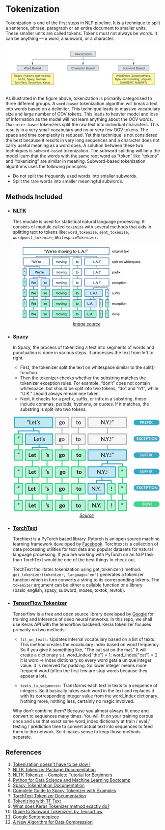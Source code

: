 # Tokenization

Tokenization is one of the first steps in NLP pipeline.
It is a technique to split a sentence, phrase, paragraph or an entire document to smaller units.
These smaller units are called tokens. Tokens must not always be words. It can be anything — 
a word, a subword, or a character.

<p align="center">
    <img src="./assets/tokenization.jpg"><br/>
<p/>

As illustrated in the figure above, tokenization is primarily categorised to three different groups.
A `word-based` tokenization algorithm will break a text into words based on a delimiter. This technique leads
to massive vocabulary size and large number of OOV tokens. This leads to heavier model and loss of information
as the model will not learn anything about the OOV words. `Character-based` tokenizers split the raw text into
individual characters. This results in a very small vocabulary and no or very few OOV tokens. The space and time
complexity is reduced. Yet this technique is not considered the best because it results in very long sequences and
a character does not carry useful meaning as a word does. A solution between these two techniques is `subword-based`
tokenization. The subword splitting will help the model learn that the words with the same root word as “token” like
“tokens” and “tokenizing” are similar in meaning. Subword-based tokenization algorithms uses the following principles:

- Do not split the frequently used words into smaller subwords.
- Split the rare words into smaller meaningful subwords.

## Methods Included

- ### [NLTK](https://github.com/arunism/NLP-Fundamentals/blob/master/Tokenization/nltk.ipynb)
    
    This module is used for statistical natural language processing. It consists of module called `tokenize`
    with several methods that aids in splitting text to tokens like: `word_tokenize`, `sent_tokenize`,
    `wordpunct_tokenize`, `WhitespaceTokenizer`.

    <p align="center">
        <img src="./assets/nltk.jpg"><br/>
        <a href="https://udemy.com/course/python-for-data-science-and-machine-learning-bootcamp"><i>Image source</i><a/>
    <p/>


- ### [Spacy](https://github.com/arunism/NLP-Fundamentals/blob/master/Tokenization/spacy.ipynb)
    
    In Spacy, the process of tokenizing a text into segments of words and punctuation is done in various steps.
    It processes the text from left to right.

    - First, the tokenizer split the text on whitespace similar to the split() function.
    - Then the tokenizer checks whether the substring matches the tokenizer exception rules. For example,
      “don’t” does not contain whitespace, but should be split into two tokens, “do” and “n’t”, while “U.K.”
      should always remain one token.
    - Next, it checks for a prefix, suffix, or infix in a substring, these include commas, periods, hyphens, or quotes.
      If it matches, the substring is split into two tokens.

    <p align="center">
      <img src="./assets/spacy.jpg"><br/>
      <a href="https://machinelearningknowledge.ai/complete-guide-to-spacy-tokenizer-with-examples/"><i>Source</i><a/>
    <p/>


- ### [TorchText](https://github.com/arunism/NLP-Fundamentals/blob/master/Tokenization/torchtext.ipynb)
    
    Torchtext is a PyTorch based library. Pytorch is an open source machine learning framework developed by
    [Facebook](https://github.com/facebook). Torchtext is a collection of data processing utilities for text data and
    popular datasets for natural language processing. If you are working with PyTorch on an NLP task than TorchText
    would be one of the best things to check out.

    TorchText facilitates tokenization using get_tokenizer() method. `get_tokenizer(tokenizer, language='en')`
    generates a tokenizer function which in turn converts a string to its corresponding tokens. The `tokenizer`
    argument can be either a callable function or a library (basic_english, spacy, subword, moses, toktok, revtok).


- ### [TensorFlow Tokenizer](https://github.com/arunism/NLP-Fundamentals/blob/master/Tokenization/tensorflow.ipynb)
    
    Tensorflow is a free and open source library developed by [Google](https://github.com/google) for training
    and inference of deep neural networks. In this repo, we shall use Keras API with the tensorflow backend.
    Keras tokenizer focuses primarily on two methods:

  - `fit_on_texts:` Updates internal vocabulary based on a list of texts. This method creates the vocabulary index
    based on word frequency. So if you give it something like, "The cat sat on the mat." It will create a dictionary
    s.t. word_index["the"] = 1; word_index["cat"] = 2 it is word -> index dictionary so every word gets a unique
    integer value. 0 is reserved for padding. So lower integer means more frequent word (often the first few are
    stop words because they appear a lot).

  - `texts_to_sequences:` Transforms each text in texts to a sequence of integers. So it basically takes each word
    in the text and replaces it with its corresponding integer value from the word_index dictionary. Nothing more,
    nothing less, certainly no magic involved.

  Why don't combine them? Because you almost always fit once and convert to sequences many times. You will fit on
  your training corpus once and use that exact same word_index dictionary at train / eval / testing / prediction time
  to convert actual text into sequences to feed them to the network. So it makes sense to keep those methods separate.


## References

1. [Tokenization doesn't have to be slow !](https://notebook.community/huggingface/pytorch-transformers/notebooks/01-training-tokenizers)
2. [NLTK Tokenizer Package Documentation](https://www.nltk.org/api/nltk.tokenize.html)
3. [NLTK Tokenize – Complete Tutorial for Beginners](https://machinelearningknowledge.ai/nltk-tokenizer-tutorial-with-word_tokenize-sent_tokenize-whitespacetokenizer-wordpuncttokenizer/)
4. [Python for Data Science and Machine Learning Bootcamp](https://www.udemy.com/course/python-for-data-science-and-machine-learning-bootcamp/)
5. [Spacy Tokenization Documentation](https://spacy.io/usage/linguistic-features#tokenization)
6. [Complete Guide to Spacy Tokenizer with Examples](https://machinelearningknowledge.ai/complete-guide-to-spacy-tokenizer-with-examples/)
7. [TorchText Tokenizer Documentation](https://pytorch.org/text/stable/data_utils.html)
8. [Tokenizing with TF Text](https://www.tensorflow.org/text/guide/tokenizers)
9. [What does Keras Tokenizer method exactly do?](https://stackoverflow.com/questions/51956000/what-does-keras-tokenizer-method-exactly-do)
10. [Guide to Subword Tokenizers by Tensorflow](https://www.tensorflow.org/text/guide/subwords_tokenizer)
11. [Google Sentencepiece](https://github.com/google/sentencepiece)
12. [A New Algorithm for Data Compression](https://www.derczynski.com/papers/archive/BPE_Gage.pdf)

